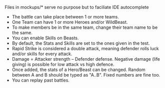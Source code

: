Files in mockups/* serve no purpose but to faciliate IDE autocomplete

- The battle can take place between 1 or more teams.
- One Team can have 1 or more Heroes and/or WildBeast.
- To make members be in the same team, change their team name to be the same.
- You can enable Skills on Beasts.
- By default, the Stats and Skills are set to the ones given in the test.
- Rapid Strike is considered a double attack, meaning defender rolls luck and/or skills for every attack.
- Damage = Attacker strength – Defender defense. Negative damage (life giving) is possible for low attack vs high defence.
- Once added, the stats of a Hero/Beast can be changed. Random between A and B should be typed as "A..B". Fixed numbers are fine too.
- You can replay past battles.
